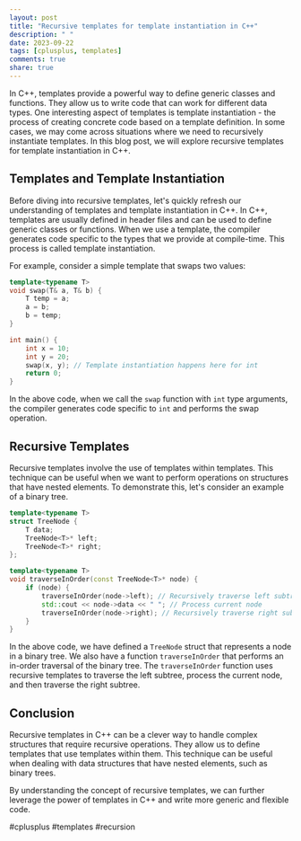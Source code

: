 ```yaml
---
layout: post
title: "Recursive templates for template instantiation in C++"
description: " "
date: 2023-09-22
tags: [cplusplus, templates]
comments: true
share: true
---
```


In C++, templates provide a powerful way to define generic classes and functions. They allow us to write code that can work for different data types. One interesting aspect of templates is template instantiation - the process of creating concrete code based on a template definition. In some cases, we may come across situations where we need to recursively instantiate templates. In this blog post, we will explore recursive templates for template instantiation in C++.

## Templates and Template Instantiation ##

Before diving into recursive templates, let's quickly refresh our understanding of templates and template instantiation in C++. In C++, templates are usually defined in header files and can be used to define generic classes or functions. When we use a template, the compiler generates code specific to the types that we provide at compile-time. This process is called template instantiation.

For example, consider a simple template that swaps two values:

```cpp
template<typename T>
void swap(T& a, T& b) {
    T temp = a;
    a = b;
    b = temp;
}

int main() {
    int x = 10;
    int y = 20;
    swap(x, y); // Template instantiation happens here for int
    return 0;
}
```

In the above code, when we call the `swap` function with `int` type arguments, the compiler generates code specific to `int` and performs the swap operation.

## Recursive Templates ##

Recursive templates involve the use of templates within templates. This technique can be useful when we want to perform operations on structures that have nested elements. To demonstrate this, let's consider an example of a binary tree.

```cpp
template<typename T>
struct TreeNode {
    T data;
    TreeNode<T>* left;
    TreeNode<T>* right;
};

template<typename T>
void traverseInOrder(const TreeNode<T>* node) {
    if (node) {
        traverseInOrder(node->left); // Recursively traverse left subtree
        std::cout << node->data << " "; // Process current node
        traverseInOrder(node->right); // Recursively traverse right subtree
    }
}
```

In the above code, we have defined a `TreeNode` struct that represents a node in a binary tree. We also have a function `traverseInOrder` that performs an in-order traversal of the binary tree. The `traverseInOrder` function uses recursive templates to traverse the left subtree, process the current node, and then traverse the right subtree.

## Conclusion ##

Recursive templates in C++ can be a clever way to handle complex structures that require recursive operations. They allow us to define templates that use templates within them. This technique can be useful when dealing with data structures that have nested elements, such as binary trees.

By understanding the concept of recursive templates, we can further leverage the power of templates in C++ and write more generic and flexible code.

#cplusplus #templates #recursion